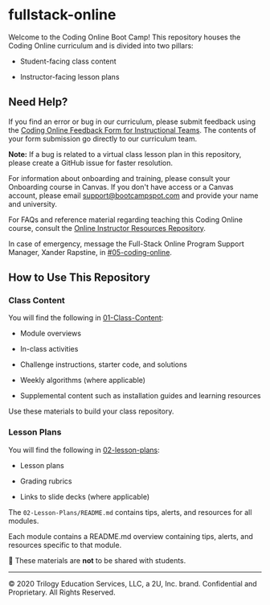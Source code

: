 # fullstack-online

Welcome to the Coding Online Boot Camp! This repository houses the Coding Online curriculum and is divided into two pillars:

* Student-facing class content

* Instructor-facing lesson plans

## Need Help?

If you find an error or bug in our curriculum, please submit feedback using the [Coding Online Feedback Form for Instructional Teams](https://forms.gle/gbVpzgf6TK4Z2Bf78). The contents of your form submission go directly to our curriculum team.

**Note:** If a bug is related to a virtual class lesson plan in this repository, please create a GitHub issue for faster resolution.

For information about onboarding and training, please consult your Onboarding course in Canvas. If you don't have access or a Canvas account, please email support@bootcampspot.com and provide your name and university. 

For FAQs and reference material regarding teaching this Coding Online course, consult the [Online Instructor Resources Repository](https://coding-bootcamp-instructor-onboarding-prework.readthedocs-hosted.com/en/latest/).

In case of emergency, message the Full-Stack Online Program Support Manager, Xander Rapstine, in [#05-coding-online](https://trilogyed-instruction.slack.com/archives/CTDADCHD2).

## How to Use This Repository

### Class Content

You will find the following in [01-Class-Content](./01-Class-Content):

* Module overviews

* In-class activities

* Challenge instructions, starter code, and solutions

* Weekly algorithms (where applicable)

* Supplemental content such as installation guides and learning resources

Use these materials to build your class repository.

### Lesson Plans

You will find the following in [02-lesson-plans](./02-lesson-plans):

* Lesson plans

* Grading rubrics

* Links to slide decks (where applicable)

The `02-Lesson-Plans/README.md` contains tips, alerts, and resources for all modules. 

Each module contains a README.md overview containing tips, alerts, and resources specific to that module. 

📝 These materials are **not** to be shared with students. 

---
© 2020 Trilogy Education Services, LLC, a 2U, Inc. brand.  Confidential and Proprietary.  All Rights Reserved.